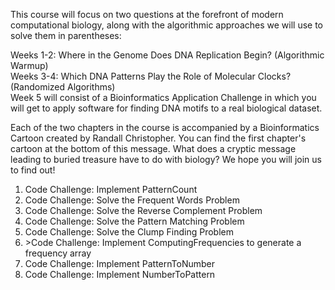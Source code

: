 This course will focus on two questions at the forefront of modern computational biology, along with the algorithmic approaches we will use to solve them in parentheses:

Weeks 1-2: Where in the Genome Does DNA Replication Begin? (Algorithmic Warmup)<br>
Weeks 3-4: Which DNA Patterns Play the Role of Molecular Clocks? (Randomized Algorithms)<br>
Week 5 will consist of a Bioinformatics Application Challenge in which you will get to apply software for finding DNA motifs to a real biological dataset.

Each of the two chapters in the course is accompanied by a Bioinformatics Cartoon created by Randall Christopher. You can find the first chapter's cartoon at the bottom of this message. What does a cryptic message leading to buried treasure have to do with biology? We hope you will join us to find out!

<ol>
<li>Code Challenge: Implement PatternCount</li>
<li>Code Challenge: Solve the Frequent Words Problem</li>
<li>Code Challenge: Solve the Reverse Complement Problem</li>
<li>Code Challenge: Solve the Pattern Matching Problem</li>
<li>Code Challenge: Solve the Clump Finding Problem </li>
<li>>Code Challenge: Implement ComputingFrequencies to generate a frequency array</li>
<li>Code Challenge: Implement PatternToNumber</li>
<li>Code Challenge: Implement NumberToPattern</li>
</ol>
